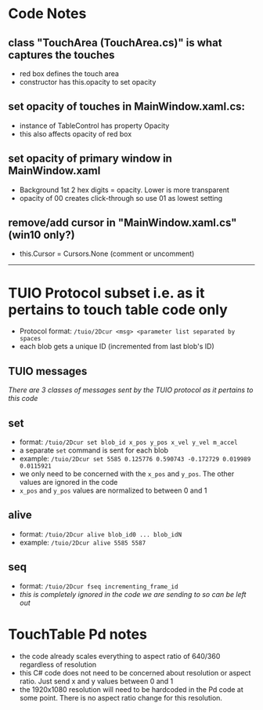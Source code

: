 # Code Notes

## class "TouchArea (TouchArea.cs)" is what captures the touches
  - red box defines the touch area
  - constructor has this.opacity to set opacity

## set opacity of touches in MainWindow.xaml.cs:
  - instance of TableControl has property Opacity
  - this also affects opacity of red box

## set opacity of primary window in MainWindow.xaml
  - Background 1st 2 hex digits = opacity. Lower is more transparent
  - opacity of 00 creates click-through so use 01 as lowest setting

## remove/add cursor in "MainWindow.xaml.cs" (win10 only?)
  - this.Cursor = Cursors.None (comment or uncomment)

---
# TUIO Protocol subset i.e. as it pertains to touch table code only
  - Protocol format: `/tuio/2Dcur <msg> <parameter list separated by spaces`
  - each blob gets a unique ID (incremented from last blob's ID)

## TUIO messages
*There are 3 classes of messages sent by the TUIO protocol as it pertains to this code*
## set
  - format: `/tuio/2Dcur set blob_id x_pos y_pos x_vel y_vel m_accel`
  - a separate `set` command is sent for each blob
  - example: `/tuio/2Dcur set 5585 0.125776 0.590743 -0.172729 0.019989 0.0115921`
  - we only need to be concerned with the `x_pos` and `y_pos`. The other values are ignored in the code
  - `x_pos` and `y_pos` values are normalized to between 0 and 1

## alive
 - format: `/tuio/2Dcur alive blob_id0 ... blob_idN`
 - example: `/tuio/2Dcur alive 5585 5587`

## seq
 - format: `/tuio/2Dcur fseq incrementing_frame_id`
 - *this is completely ignored in the code we are sending to so can be left out*

# TouchTable Pd notes
 - the code already scales everything to aspect ratio of 640/360 regardless of resolution
 - this C# code does not need to be concerned about resolution or aspect ratio. Just send x and y values between 0 and 1
 - the 1920x1080 resolution will need to be hardcoded in the Pd code at some point. There is no aspect ratio change for this resolution.